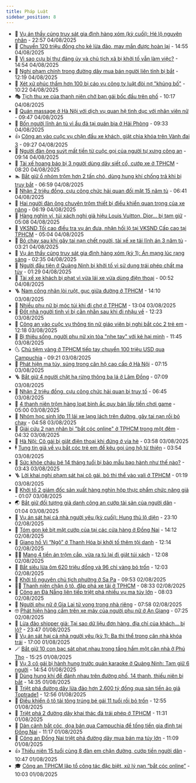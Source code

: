 ```yaml
---
title: Pháp Luật
sidebar_position: 8
---
```


<!-- dantri-phap-luat:START -->
- 🌊 [Vụ án thầy cúng truy sát gia đình hàng xóm &lpar;kỳ cuối&rpar;: Hé lộ nguyên nhân](https://dantri.com.vn/phap-luat/vu-an-thay-cung-truy-sat-gia-dinh-hang-xom-ky-cuoi-he-lo-nguyen-nhan-20250805023620746.htm) - 22:57 04/08/2025
- 🐲 [Chuyển 120 triệu đồng cho kẻ lừa đảo, may mắn được hoàn lại](https://dantri.com.vn/phap-luat/chuyen-120-trieu-dong-cho-ke-lua-dao-may-man-duoc-hoan-lai-20250804210257651.htm) - 14:55 04/08/2025
- 🌁 [Vì sao cựu bí thư đảng ủy và chủ tịch xã bị khởi tố vẫn làm việc?](https://dantri.com.vn/phap-luat/vi-sao-cuu-bi-thu-dang-uy-va-chu-tich-xa-bi-khoi-to-van-lam-viec-20250804202724296.htm) - 14:54 04/08/2025
- 🎃 [Nghi phạm chính trong đường dây mua bán người liên tỉnh bị bắt](https://dantri.com.vn/phap-luat/nghi-pham-chinh-trong-duong-day-mua-ban-nguoi-lien-tinh-bi-bat-20250804183747777.htm) - 12:19 04/08/2025
- 🦅 [Xét xử phúc thẩm hơn 100 bị cáo vụ công ty luật đòi nợ &quot;khủng bố&quot;](https://dantri.com.vn/phap-luat/xet-xu-phuc-tham-hon-100-bi-cao-vu-cong-ty-luat-doi-no-khung-bo-20250804155418583.htm) - 10:22 04/08/2025
- 🎭 [Tịch thu xe của thanh niên chở bạn gái bốc đầu trên phố](https://dantri.com.vn/phap-luat/tich-thu-xe-cua-thanh-nien-cho-ban-gai-boc-dau-tren-pho-20250804162302941.htm) - 10:17 04/08/2025
- 🤗 [Quán massage ở Hà Nội với dịch vụ quan hệ tình dục với nhân viên nữ](https://dantri.com.vn/phap-luat/quan-massage-o-ha-noi-voi-dich-vu-quan-he-tinh-duc-voi-nhan-vien-nu-20250804153819203.htm) - 09:47 04/08/2025
- 🚀 [Bốn người lĩnh án tù vì ẩu đả tại quán bia ở Hải Phòng](https://dantri.com.vn/phap-luat/bon-nguoi-linh-an-tu-vi-au-da-tai-quan-bia-o-hai-phong-20250804144001014.htm) - 09:33 04/08/2025
- 👍 [Công an vào cuộc vụ chặn đầu xe khách, giật chìa khóa trên Vành đai 3](https://dantri.com.vn/phap-luat/cong-an-vao-cuoc-vu-chan-dau-xe-khach-giat-chia-khoa-tren-vanh-dai-3-20250804121505573.htm) - 09:27 04/08/2025
- 🧐 [Người đàn ông suýt mất tiền từ cuộc gọi của người tự xưng công an](https://dantri.com.vn/phap-luat/nguoi-dan-ong-suyt-mat-tien-tu-cuoc-goi-cua-nguoi-tu-xung-cong-an-20250804142242945.htm) - 09:14 04/08/2025
- 🫶 [Tài xế hoang báo bị 3 người dùng dây siết cổ, cướp xe ở TPHCM](https://dantri.com.vn/phap-luat/tai-xe-hoang-bao-bi-3-nguoi-dung-day-siet-co-cuop-xe-o-tphcm-20250804145742199.htm) - 08:20 04/08/2025
- 🏊 [Bắt giữ ổ nhóm trộm hơn 2 tấn chó, dùng hung khí chống trả khi bị truy bắt](https://dantri.com.vn/phap-luat/bat-giu-o-nhom-trom-hon-2-tan-cho-dung-hung-khi-chong-tra-khi-bi-truy-bat-20250804122836000.htm) - 06:59 04/08/2025
- 🌋 [Nhận 2 triệu đồng, cựu công chức hải quan đối mặt 15 năm tù](https://dantri.com.vn/phap-luat/nhan-2-trieu-dong-cuu-cong-chuc-hai-quan-doi-mat-15-nam-tu-20250804120311163.htm) - 06:41 04/08/2025
- 👹 [Hai người đàn ông chuyên trộm thiết bị điều khiển quan trọng của xe nâng](https://dantri.com.vn/phap-luat/hai-nguoi-dan-ong-chuyen-trom-thiet-bi-dieu-khien-quan-trong-cua-xe-nang-20250804131624993.htm) - 06:19 04/08/2025
- 🫣 [Hàng nghìn ví, túi xách nghi giả hiệu Louis Vuitton, Dior... bị tạm giữ](https://dantri.com.vn/phap-luat/hang-nghin-vi-tui-xach-nghi-gia-hieu-louis-vuitton-dior-bi-tam-giu-20250804113340792.htm) - 05:08 04/08/2025
- 🎃 [VKSND Tối cao điều tra vụ án đưa, nhận hối lộ tại VKSND Cấp cao tại TPHCM](https://dantri.com.vn/phap-luat/vksnd-toi-cao-dieu-tra-vu-an-dua-nhan-hoi-lo-tai-vksnd-cap-cao-tai-tphcm-20250804115659021.htm) - 05:04 04/08/2025
- 🌝 [Bỏ chạy sau khi gây tai nạn chết người, tài xế xe tải lĩnh án 3 năm tù](https://dantri.com.vn/phap-luat/bo-chay-sau-khi-gay-tai-nan-chet-nguoi-tai-xe-xe-tai-linh-an-3-nam-tu-20250804094241130.htm) - 03:21 04/08/2025
- 🚀 [Vụ án thầy cúng truy sát gia đình hàng xóm &lpar;kỳ 1&rpar;: Án mạng lúc rạng sáng](https://dantri.com.vn/phap-luat/vu-an-thay-cung-truy-sat-gia-dinh-hang-xom-ky-1-an-mang-luc-rang-sang-20250804090737339.htm) - 02:35 04/08/2025
- 🥷 [Người đầu tiên ở Quảng Ninh bị khởi tố vì sử dụng trái phép chất ma túy](https://dantri.com.vn/phap-luat/nguoi-dau-tien-o-quang-ninh-bi-khoi-to-vi-su-dung-trai-phep-chat-ma-tuy-20250804081856621.htm) - 01:29 04/08/2025
- 👺 [Tài xế xe khách bị phạt vì vừa lái xe vừa dùng điện thoại](https://dantri.com.vn/phap-luat/tai-xe-xe-khach-bi-phat-vi-vua-lai-xe-vua-dung-dien-thoai-20250804064816182.htm) - 00:52 04/08/2025
- 🪜 [Nam công nhân lòi ruột, gục giữa đường ở TPHCM](https://dantri.com.vn/phap-luat/nam-cong-nhan-loi-ruot-guc-giua-duong-o-tphcm-20250803200351770.htm) - 14:10 03/08/2025
- 🦄 [Nhiều phụ nữ bị móc túi khi đi chợ ở TPHCM](https://dantri.com.vn/phap-luat/nhieu-phu-nu-bi-moc-tui-khi-di-cho-o-tphcm-20250803192934186.htm) - 13:04 03/08/2025
- 🦍 [Đốt nhà người tình vì bị cằn nhằn sau khi đi nhậu về](https://dantri.com.vn/phap-luat/dot-nha-nguoi-tinh-vi-bi-can-nhan-sau-khi-di-nhau-ve-20250803185910949.htm) - 12:23 03/08/2025
- 🌁 [Công an vào cuộc vụ thông tin nữ giáo viên bị nghi bắt cóc 2 trẻ em](https://dantri.com.vn/phap-luat/cong-an-vao-cuoc-vu-thong-tin-nu-giao-vien-bi-nghi-bat-coc-2-tre-em-20250803165435000.htm) - 12:18 03/08/2025
- 💯 [Bị thiêu sống, người phụ nữ xin tòa &quot;nhẹ tay&quot; với kẻ hại mình](https://dantri.com.vn/phap-luat/bi-thieu-song-nguoi-phu-nu-xin-toa-nhe-tay-voi-ke-hai-minh-20250801213026830.htm) - 11:45 03/08/2025
- 🌜 [Chủ tiệm vàng ở TPHCM tiếp tay chuyển 100 triệu USD qua Campuchia](https://dantri.com.vn/phap-luat/chu-tiem-vang-o-tphcm-tiep-tay-chuyen-100-trieu-usd-qua-campuchia-20250803154542037.htm) - 09:21 03/08/2025
- 👹 [Phát hiện ma túy, súng trong căn hộ cao cấp ở Hà Nội](https://dantri.com.vn/phap-luat/phat-hien-ma-tuy-sung-trong-can-ho-cao-cap-o-ha-noi-20250803141301196.htm) - 07:15 03/08/2025
- 🪜 [Bắt giữ 4 người chặt hạ rừng thông ba lá ở Lâm Đồng](https://dantri.com.vn/phap-luat/bat-giu-4-nguoi-chat-ha-rung-thong-ba-la-o-lam-dong-20250803132801105.htm) - 07:09 03/08/2025
- 🦩 [Nhận 2 triệu đồng, cựu công chức hải quan bị truy tố](https://dantri.com.vn/phap-luat/nhan-2-trieu-dong-cuu-cong-chuc-hai-quan-bi-truy-to-20250803124905961.htm) - 06:45 03/08/2025
- 💂 [4 thanh niên trộm hàng loạt bình ắc quy bán lấy tiền chơi game](https://dantri.com.vn/phap-luat/4-thanh-nien-trom-hang-loat-binh-ac-quy-ban-lay-tien-choi-game-20250803113824301.htm) - 05:00 03/08/2025
- 💃 [Nhóm học sinh lớp 11 lái xe lạng lách trên đường, gây tai nạn rồi bỏ chạy](https://dantri.com.vn/phap-luat/nhom-hoc-sinh-lop-11-lai-xe-lang-lach-tren-duong-gay-tai-nan-roi-bo-chay-20250803113407150.htm) - 04:58 03/08/2025
- 🧐 [Giải cứu 2 nạn nhân bị &quot;bắt cóc online&quot; ở TPHCM trong một đêm](https://dantri.com.vn/phap-luat/giai-cuu-2-nan-nhan-bi-bat-coc-online-o-tphcm-trong-mot-dem-20250803110719071.htm) - 04:32 03/08/2025
- 🤗 [Hà Nội: Cô gái bị giật điện thoại khi đứng ở vỉa hè](https://dantri.com.vn/phap-luat/ha-noi-co-gai-bi-giat-dien-thoai-khi-dung-o-via-he-20250803105321616.htm) - 03:58 03/08/2025
- 🕴 [Tung tin giả về vụ bắt cóc trẻ em để kêu gọi ủng hộ từ thiện](https://dantri.com.vn/phap-luat/tung-tin-gia-ve-vu-bat-coc-tre-em-de-keu-goi-ung-ho-tu-thien-20250803081901213.htm) - 03:54 03/08/2025
- 🐎 [Sức khỏe cháu bé 14 tháng tuổi bị bảo mẫu bạo hành như thế nào?](https://dantri.com.vn/phap-luat/suc-khoe-chau-be-14-thang-tuoi-bi-bao-mau-bao-hanh-nhu-the-nao-20250803094043997.htm) - 03:43 03/08/2025
- 🪜 [Lời khai nghi phạm sát hại cô gái, bỏ thi thể vào vali ở TPHCM](https://dantri.com.vn/phap-luat/loi-khai-nghi-pham-sat-hai-co-gai-bo-thi-the-vao-vali-o-tphcm-20250803002608114.htm) - 01:19 03/08/2025
- 🤭 [Khởi tố 2 giám đốc sản xuất hàng nghìn hộp thực phẩm chức năng giả](https://dantri.com.vn/phap-luat/khoi-to-2-giam-doc-san-xuat-hang-nghin-hop-thuc-pham-chuc-nang-gia-20250803075728328.htm) - 01:07 03/08/2025
- 🌏 [Bắt giữ đối tượng giả danh công an cướp tài sản của người dân](https://dantri.com.vn/phap-luat/bat-giu-doi-tuong-gia-danh-cong-an-cuop-tai-san-cua-nguoi-dan-20250803074533250.htm) - 01:04 03/08/2025
- 🎃 [Vụ án sát hại cả nhà người yêu &lpar;kỳ cuối&rpar;: Hung thủ lộ diện](https://dantri.com.vn/phap-luat/vu-an-sat-hai-ca-nha-nguoi-yeu-ky-cuoi-hung-thu-lo-dien-20250803000518264.htm) - 23:10 02/08/2025
- 🗽 [Tóm gọn kẻ bịt mặt cướp của tại các cửa hàng ở Đồng Nai](https://dantri.com.vn/phap-luat/tom-gon-ke-bit-mat-cuop-cua-tai-cac-cua-hang-o-dong-nai-20250802210428432.htm) - 14:12 02/08/2025
- 🌁 [Giang hồ Vi “Ngộ” ở Thanh Hóa bị khởi tố thêm tội danh](https://dantri.com.vn/phap-luat/giang-ho-vi-ngo-o-thanh-hoa-bi-khoi-to-them-toi-danh-20250802184722278.htm) - 12:14 02/08/2025
- 🧑‍💻 [Mang 4 tiền án trộm cắp, vừa ra tù lại đi giật túi xách](https://dantri.com.vn/phap-luat/mang-4-tien-an-trom-cap-vua-ra-tu-lai-di-giat-tui-xach-20250802183824448.htm) - 12:08 02/08/2025
- 🌮 [Bắt siêu lừa ôm 620 triệu đồng và 96 chỉ vàng bỏ trốn](https://dantri.com.vn/phap-luat/bat-sieu-lua-om-620-trieu-dong-va-96-chi-vang-bo-tron-20250802180643239.htm) - 12:03 02/08/2025
- 🤗 [Khởi tố nguyên chủ tịch phường ở Sa Pa](https://dantri.com.vn/phap-luat/khoi-to-nguyen-chu-tich-phuong-o-sa-pa-20250802164725441.htm) - 09:53 02/08/2025
- 👨‍🏫 [Thanh niên chặn ô tô, đập phá xe tải ở TPHCM](https://dantri.com.vn/phap-luat/thanh-nien-chan-o-to-dap-pha-xe-tai-o-tphcm-20250802150117790.htm) - 08:33 02/08/2025
- 🎉 [Công an Đà Nẵng liên tiếp triệt phá nhiều vụ ma túy lớn](https://dantri.com.vn/phap-luat/cong-an-da-nang-lien-tiep-triet-pha-nhieu-vu-ma-tuy-lon-20250802145449474.htm) - 08:03 02/08/2025
- 🤗 [Người phụ nữ ở Gia Lai tử vong trong nhà riêng](https://dantri.com.vn/phap-luat/nguoi-phu-nu-o-gia-lai-tu-vong-trong-nha-rieng-20250802143649881.htm) - 07:58 02/08/2025
- 🤓 [Phát hiện hàng cấm trên xe máy của người phụ nữ ở An Giang](https://dantri.com.vn/phap-luat/phat-hien-hang-cam-tren-xe-may-cua-nguoi-phu-nu-o-an-giang-20250802140843716.htm) - 07:25 02/08/2025
- 👹 [Lừa đảo shipper giả: Tại sao dữ liệu đơn hàng, địa chỉ của khách... bị lộ?](https://dantri.com.vn/phap-luat/lua-dao-shipper-gia-tai-sao-du-lieu-don-hang-dia-chi-cua-khach-bi-lo-20250802003423921.htm) - 23:47 01/08/2025
- 🐘 [Vụ án sát hại cả nhà người yêu &lpar;kỳ 1&rpar;: Ba thi thể trong căn nhà khóa trái](https://dantri.com.vn/phap-luat/vu-an-sat-hai-ca-nha-nguoi-yeu-ky-1-ba-thi-the-trong-can-nha-khoa-trai-20250801143454963.htm) - 17:00 01/08/2025
- 🪄 [Bắt giữ 10 con bạc sát phạt nhau trong tầng hầm một căn nhà ở Phú Thọ](https://dantri.com.vn/phap-luat/bat-giu-10-con-bac-sat-phat-nhau-trong-tang-ham-mot-can-nha-o-phu-tho-20250801222054998.htm) - 15:25 01/08/2025
- 💄 [Vụ 3 cô gái bị hành hung trước quán karaoke ở Quảng Ninh: Tạm giữ 6 người](https://dantri.com.vn/phap-luat/vu-3-co-gai-bi-hanh-hung-truoc-quan-karaoke-o-quang-ninh-tam-giu-6-nguoi-20250801214149824.htm) - 14:54 01/08/2025
- 🐎 [Dùng hung khí để đánh nhau trên đường phố, 14 thanh, thiếu niên bị bắt](https://dantri.com.vn/phap-luat/dung-hung-khi-de-danh-nhau-tren-duong-pho-14-thanh-thieu-nien-bi-bat-20250801204611538.htm) - 14:35 01/08/2025
- 💯 [Triệt phá đường dây lừa đảo hơn 2.600 tỷ đồng qua sàn tiền ảo giả Toptrade1](https://dantri.com.vn/phap-luat/triet-pha-duong-day-lua-dao-hon-2600-ty-dong-qua-san-tien-ao-gia-toptrade1-20250801194533018.htm) - 12:56 01/08/2025
- 💯 [Điều khiển ô tô tải tông trúng bé gái 11 tuổi rồi bỏ trốn](https://dantri.com.vn/phap-luat/dieu-khien-o-to-tai-tong-trung-be-gai-11-tuoi-roi-bo-tron-20250801172429709.htm) - 12:55 01/08/2025
- 🌈 [Triệt phá 2 đường dây khai thác đá trái phép ở TPHCM](https://dantri.com.vn/phap-luat/triet-pha-2-duong-day-khai-thac-da-trai-phep-o-tphcm-20250801091543182.htm) - 11:31 01/08/2025
- 🧠 [Dàn cảnh bắt cóc, dọa bán qua Campuchia để tống tiền gia đình tại Đồng Nai](https://dantri.com.vn/phap-luat/dan-canh-bat-coc-doa-ban-qua-campuchia-de-tong-tien-gia-dinh-tai-dong-nai-20250801172830948.htm) - 11:17 01/08/2025
- 🌈 [Công an Đồng Nai triệt phá đường dây mua bán ma túy lớn](https://dantri.com.vn/phap-luat/cong-an-dong-nai-triet-pha-duong-day-mua-ban-ma-tuy-lon-20250801174631025.htm) - 11:09 01/08/2025
- 👍 [Thiếu niên 15 tuổi cùng 8 đàn em chặn đường, cướp tiền người dân](https://dantri.com.vn/phap-luat/thieu-nien-15-tuoi-cung-8-dan-em-chan-duong-cuop-tien-nguoi-dan-20250801170055631.htm) - 10:47 01/08/2025
- 🎓 [Công an TPHCM lập tổ công tác đặc biệt, xử lý nạn “bắt cóc online”](https://dantri.com.vn/phap-luat/cong-an-tphcm-lap-to-cong-tac-dac-biet-xu-ly-nan-bat-coc-online-20250801170032408.htm) - 10:03 01/08/2025<!-- dantri-phap-luat:END -->
